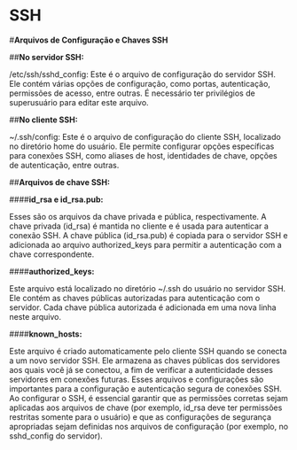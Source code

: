 # SSH
#**Arquivos de Configuração e Chaves SSH**

##**No servidor SSH:**

/etc/ssh/sshd_config: Este é o arquivo de configuração do servidor SSH. Ele contém várias opções de configuração, como portas, autenticação, permissões de acesso, entre outras. É necessário ter privilégios de superusuário para editar este arquivo.

##**No cliente SSH:**

~/.ssh/config: Este é o arquivo de configuração do cliente SSH, localizado no diretório home do usuário. Ele permite configurar opções específicas para conexões SSH, como aliases de host, identidades de chave, opções de autenticação, entre outras.

##**Arquivos de chave SSH:**

####**id_rsa e id_rsa.pub:**

Esses são os arquivos da chave privada e pública, respectivamente. A chave privada (id_rsa) é mantida no cliente e é usada para autenticar a conexão SSH. A chave pública (id_rsa.pub) é copiada para o servidor SSH e adicionada ao arquivo authorized_keys para permitir a autenticação com a chave correspondente.

####**authorized_keys:**

Este arquivo está localizado no diretório ~/.ssh do usuário no servidor SSH. Ele contém as chaves públicas autorizadas para autenticação com o servidor. Cada chave pública autorizada é adicionada em uma nova linha neste arquivo.

####**known_hosts:**

Este arquivo é criado automaticamente pelo cliente SSH quando se conecta a um novo servidor SSH. Ele armazena as chaves públicas dos servidores aos quais você já se conectou, a fim de verificar a autenticidade desses servidores em conexões futuras.
Esses arquivos e configurações são importantes para a configuração e autenticação segura de conexões SSH. Ao configurar o SSH, é essencial garantir que as permissões corretas sejam aplicadas aos arquivos de chave (por exemplo, id_rsa deve ter permissões restritas somente para o usuário) e que as configurações de segurança apropriadas sejam definidas nos arquivos de configuração (por exemplo, no sshd_config do servidor).
